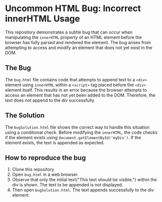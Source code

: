 # Uncommon HTML Bug: Incorrect innerHTML Usage

This repository demonstrates a subtle bug that can occur when manipulating the `innerHTML` property of an HTML element before the browser has fully parsed and rendered the element.  The bug arises from attempting to access and modify an element that does not yet exist in the DOM.

## The Bug

The `bug.html` file contains code that attempts to append text to a `<div>` element using `innerHTML` within a `<script>` tag placed before the `<div>` element itself.  This results in an error because the browser attempts to access an element that has not yet been added to the DOM. Therefore, the text does not append to the div successfully.

## The Solution

The `bugSolution.html` file shows the correct way to handle this situation using a conditional check. Before modifying the `innerHTML`, the code checks if the element exists using `document.getElementById('myDiv')`. If the element exists, the text is appended as expected.

## How to reproduce the bug

1. Clone this repository
2. Open `bug.html` in a web browser.
3. Observe that only the initial text("This text should be visible.") within the div is shown. The text to be appended is not displayed.
4. Then open `bugSolution.html`. The text appends successfully to the div element.